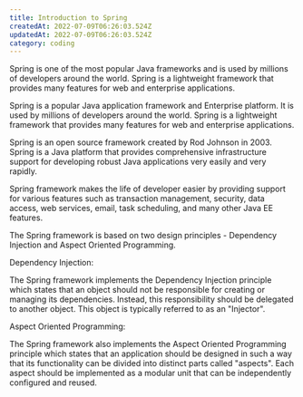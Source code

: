```yaml
---
title: Introduction to Spring
createdAt: 2022-07-09T06:26:03.524Z
updatedAt: 2022-07-09T06:26:03.524Z
category: coding
---
```


Spring is one of the most popular Java frameworks and is used by millions of developers around the world. Spring is a lightweight framework that provides many features for web and enterprise applications.

Spring is a popular Java application framework and Enterprise platform. It is used by millions of developers around the world. Spring is a lightweight framework that provides many features for web and enterprise applications.

Spring is an open source framework created by Rod Johnson in 2003. Spring is a Java platform that provides comprehensive infrastructure support for developing robust Java applications very easily and very rapidly.

Spring framework makes the life of developer easier by providing support for various features such as transaction management, security, data access, web services, email, task scheduling, and many other Java EE features.

The Spring framework is based on two design principles - Dependency Injection and Aspect Oriented Programming.

Dependency Injection:

The Spring framework implements the Dependency Injection principle which states that an object should not be responsible for creating or managing its dependencies. Instead, this responsibility should be delegated to another object. This object is typically referred to as an "Injector".

Aspect Oriented Programming:

The Spring framework also implements the Aspect Oriented Programming principle which states that an application should be designed in such a way that its functionality can be divided into distinct parts called "aspects". Each aspect should be implemented as a modular unit that can be independently configured and reused.
